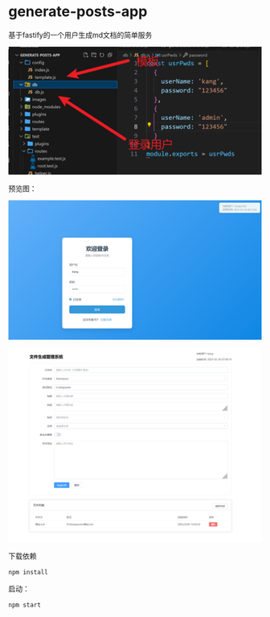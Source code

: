 # generate-posts-app

基于fastify的一个用户生成md文档的简单服务

![6097539b-ced0-4c81-ae5b-f1f83fb07080](./images/6097539b-ced0-4c81-ae5b-f1f83fb07080.png)

预览图：

![70f1b90f-137d-4f99-a5dc-a6335fb365b5](./images/70f1b90f-137d-4f99-a5dc-a6335fb365b5.png)



![74ba9d5f-d5cd-4f9a-a2c8-21a7123e26e2](./images/74ba9d5f-d5cd-4f9a-a2c8-21a7123e26e2.png)



下载依赖

```bash
npm install
```

启动：

```bash
npm start
```



